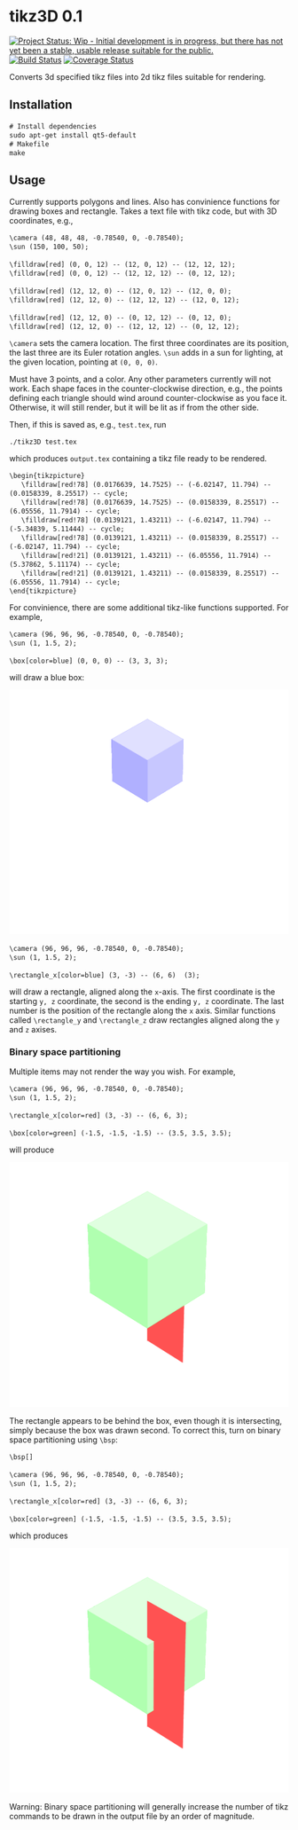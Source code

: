 # tikz3D 0.1

[![Project Status: Wip - Initial development is in progress, but there has not yet been a stable, usable release suitable for the public.](https://img.shields.io/badge/status-WIP-yellow.svg)](https://img.shields.io/badge/status-WIP-yellow.svg)
[![Build Status](https://travis-ci.org/njanetos/tikz3d.svg?branch=master)](https://travis-ci.org/njanetos/tikz3d)
[![Coverage Status](https://coveralls.io/repos/njanetos/tikz3d/badge.svg?branch=master&service=github)](https://coveralls.io/github/njanetos/tikz3d?branch=master)

Converts 3d specified tikz files into 2d tikz files suitable for rendering.

## Installation

```
# Install dependencies
sudo apt-get install qt5-default
# Makefile
make
```

## Usage

Currently supports polygons and lines. Also has convinience functions for drawing boxes and rectangle. Takes a text file with tikz code, but with 3D coordinates, e.g.,

```
\camera (48, 48, 48, -0.78540, 0, -0.78540);
\sun (150, 100, 50);

\filldraw[red] (0, 0, 12) -- (12, 0, 12) -- (12, 12, 12);
\filldraw[red] (0, 0, 12) -- (12, 12, 12) -- (0, 12, 12);

\filldraw[red] (12, 12, 0) -- (12, 0, 12) -- (12, 0, 0);
\filldraw[red] (12, 12, 0) -- (12, 12, 12) -- (12, 0, 12);

\filldraw[red] (12, 12, 0) -- (0, 12, 12) -- (0, 12, 0);
\filldraw[red] (12, 12, 0) -- (12, 12, 12) -- (0, 12, 12);
```

`\camera` sets the camera location. The first three coordinates are its position, the last three are its Euler rotation angles. `\sun` adds in a sun for lighting, at the given location, pointing at `(0, 0, 0)`.

Must have 3 points, and a color. Any other parameters currently will not work. Each shape faces in the counter-clockwise direction, e.g., the points defining each triangle should wind around counter-clockwise as you face it. Otherwise, it will still render, but it will be lit as if from the other side.

Then, if this is saved as, e.g., `test.tex`, run

```
./tikz3D test.tex
```

which produces `output.tex` containing a tikz file ready to be rendered.

```
\begin{tikzpicture}
   \filldraw[red!78] (0.0176639, 14.7525) -- (-6.02147, 11.794) -- (0.0158339, 8.25517) -- cycle;
   \filldraw[red!78] (0.0176639, 14.7525) -- (0.0158339, 8.25517) -- (6.05556, 11.7914) -- cycle;
   \filldraw[red!78] (0.0139121, 1.43211) -- (-6.02147, 11.794) -- (-5.34839, 5.11444) -- cycle;
   \filldraw[red!78] (0.0139121, 1.43211) -- (0.0158339, 8.25517) -- (-6.02147, 11.794) -- cycle;
   \filldraw[red!21] (0.0139121, 1.43211) -- (6.05556, 11.7914) -- (5.37862, 5.11174) -- cycle;
   \filldraw[red!21] (0.0139121, 1.43211) -- (0.0158339, 8.25517) -- (6.05556, 11.7914) -- cycle;
\end{tikzpicture}
```

For convinience, there are some additional tikz-like functions supported. For example,

```
\camera (96, 96, 96, -0.78540, 0, -0.78540);
\sun (1, 1.5, 2);

\box[color=blue] (0, 0, 0) -- (3, 3, 3);
```

will draw a blue box:

[!["Blue box."](https://github.com/njanetos/tikz3d/raw/master/example.png)](https://github.com/njanetos/tikz3d/raw/master/example.png)

```
\camera (96, 96, 96, -0.78540, 0, -0.78540);
\sun (1, 1.5, 2);

\rectangle_x[color=blue] (3, -3) -- (6, 6)  (3);
```

will draw a rectangle, aligned along the `x`-axis. The first coordinate is the starting `y, z` coordinate, the second is the ending `y, z` coordinate. The last number is the position of the rectangle along the `x` axis. Similar functions called `\rectangle_y` and `\rectangle_z` draw rectangles aligned along the `y` and `z` axises.

### Binary space partitioning

Multiple items may not render the way you wish. For example,

```
\camera (96, 96, 96, -0.78540, 0, -0.78540);
\sun (1, 1.5, 2);

\rectangle_x[color=red] (3, -3) -- (6, 6, 3);

\box[color=green] (-1.5, -1.5, -1.5) -- (3.5, 3.5, 3.5);
```
will produce

[!["Broken."](https://github.com/njanetos/tikz3d/raw/master/example_no_bsp.png)](https://github.com/njanetos/tikz3d/raw/master/example_no_bsp.png)

The rectangle appears to be behind the box, even though it is intersecting, simply because the box was drawn second. To correct this, turn on binary space partitioning using `\bsp`:

```
\bsp[]

\camera (96, 96, 96, -0.78540, 0, -0.78540);
\sun (1, 1.5, 2);

\rectangle_x[color=red] (3, -3) -- (6, 6, 3);

\box[color=green] (-1.5, -1.5, -1.5) -- (3.5, 3.5, 3.5);
```

which produces

[!["Fixed."](https://github.com/njanetos/tikz3d/raw/master/example_bsp.png)](https://github.com/njanetos/tikz3d/raw/master/example_bsp.png)

Warning: Binary space partitioning will generally increase the number of tikz commands to be drawn in the output file by an order of magnitude.
